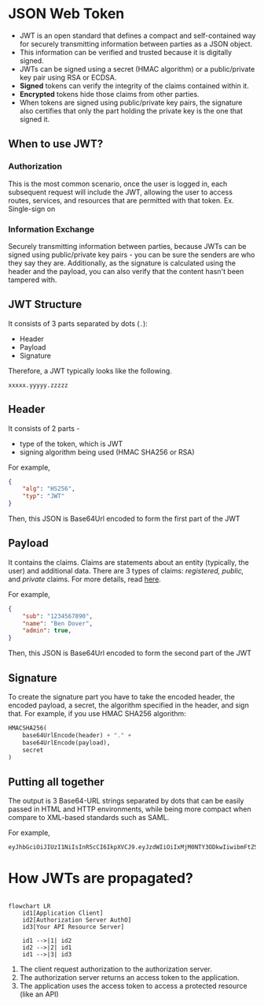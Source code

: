 # JSON Web Token
- JWT is an open standard that defines a compact and self-contained way for securely transmitting information between parties as a JSON object.
- This information can be verified and trusted because it is digitally signed.
- JWTs can be signed using a secret (HMAC algorithm) or a public/private key pair using RSA or ECDSA.
- **Signed** tokens can verify the integrity of the claims contained within it.
- **Encrypted** tokens hide those claims from other parties.
- When tokens are signed using public/private key pairs, the signature also certifies that only the part holding the private key is the one that signed it.

## When to use JWT?

### Authorization
This is the most common scenario, once the user is logged in, each subsequent request will include the JWT, allowing the user to access routes, services, and resources that are permitted with that token.
Ex. Single-sign on

### Information Exchange
Securely transmitting information between parties, because JWTs can be signed using public/private key pairs - you can be sure the senders are who they say they are. Additionally, as the signature is calculated using the header and the payload, you can also verify that the content hasn't been tampered with.

## JWT Structure
It consists of 3 parts separated by dots (`.`):
- Header
- Payload
- Signature

Therefore, a JWT typically looks like the following.

`xxxxx.yyyyy.zzzzz`

## Header
It consists of 2 parts - 

- type of the token, which is JWT
- signing algorithm being used (HMAC SHA256 or RSA)

For example,
```json
{
    "alg": "HS256",
    "typ": "JWT"
}
```

Then, this JSON is Base64Url encoded to form the first part of the JWT

## Payload
It contains the claims. Claims are statements about an entity (typically, the user) and additional data. There are 3 types of claims: *registered, public,* and *private* claims. For more details, read [here](https://jwt.io/introduction).

For example,
```json
{
    "sub": "1234567890",
    "name": "Ben Dover",
    "admin": true,
}
```
Then, this JSON is Base64Url encoded to form the second part of the JWT

## Signature
To create the signature part you have to take the encoded header, the encoded payload, a secret, the algorithm specified in the header, and sign that.
For example, if you use HMAC SHA256 algorithm:

```py
HMACSHA256(
    base64UrlEncode(header) + "." +
    base64UrlEncode(payload),
    secret
)
```

## Putting all together
The output is 3 Base64-URL strings separated by dots that can be easily passed in HTML and HTTP environments, while being more compact when compare to XML-based standards such as SAML.

For example,
```
eyJhbGciOiJIUzI1NiIsInR5cCI6IkpXVCJ9.eyJzdWIiOiIxMjM0NTY3ODkwIiwibmFtZSI6IkJlbiBEb3ZlciIsImFkbWluIjp0cnVlfQ.nNM50laahYfPPnkvvWwM_9lGFaFS9il0qaiX6WLQyOM
```

# How JWTs are propagated?

```mermaid

flowchart LR
    id1[Application Client]
    id2[Authorization Server AuthO]
    id3[Your API Resource Server]

    id1 -->|1| id2
    id2 -->|2| id1
    id1 -->|3| id3

```

1. The client request authorization to the authorization server.
2. The authorization server returns an access token to the application.
3. The application uses the access token to access a protected resource (like an API)